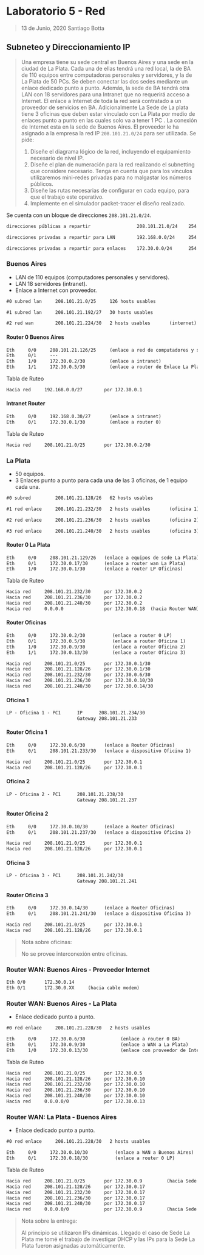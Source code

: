 # Laboratorio 5 - Red

> 13 de Junio, 2020
> Santiago Botta

## Subneteo y Direccionamiento IP

> Una empresa tiene su sede central en Buenos Aires y una sede en la ciudad de La Plata. Cada una de ellas tendrá una red local, la de BA de 110 equipos entre computadoras personales y servidores, y la de La Plata de 50 PCs. Se deben conectar las dos sedes mediante un enlace dedicado punto a punto. Además, la sede de BA tendrá otra LAN con 18 servidores para una Intranet que no requerirá acceso a Internet. El enlace a Internet de toda la red será contratado a un proveedor de servicios en BA. Adicionalmente La Sede de La plata tiene 3 oficinas que deben estar vinculado con La Plata por medio de enlaces punto a punto en las cuales solo va a tener 1 PC . La conexión de Internet esta en la sede de Buenos Aires. El proveedor le ha asignado a la empresa la red IP `208.101.21.0/24` para ser utilizada. Se pide:
>
> 1. Diseñe el diagrama lógico de la red, incluyendo el equipamiento necesario de nivel IP.
> 2. Diseñe el plan de numeración para la red realizando el subnetting que considere necesario. Tenga en cuenta que para los vínculos utilizaremos mini-redes privadas para no malgastar los números públicos.
> 3. Diseñe las rutas necesarias de configurar en cada equipo, para que el trabajo este operativo.
> 4. Implemente en el simulador packet-tracer el diseño realizado.

Se cuenta con un bloque de direcciones `208.101.21.0/24`.

```txt
direcciones públicas a repartir                 208.101.21.0/24    254 hosts disponibles

direcciones privadas a repartir para LAN        192.168.0.0/24     254 hosts disponibles

direcciones privadas a repartir para enlaces    172.30.0.0/24      254 hosts disponibles
```

### Buenos Aires

+ LAN de 110 equipos (computadores personales y servidores).
+ LAN 18 servidores (intranet).
+ Enlace a Internet con proveedor.

```txt
#0 subred lan     208.101.21.0/25     126 hosts usables

#1 subred lan     208.101.21.192/27   30 hosts usables

#2 red wan        208.101.21.224/30   2 hosts usables       (internet)
```

#### Router 0 Buenos Aires

```txt
Eth     0/0     208.101.21.126/25     (enlace a red de computadores y servidores local)
Eth     0/1     ---
Eth     1/0     172.30.0.2/30         (enlace a intranet)
Eth     1/1     172.30.0.5/30         (enlace a router de Enlace La Plata)
```

Tabla de Ruteo

```txt
Hacia red     192.168.0.0/27        por 172.30.0.1
```

#### Intranet Router

```txt
Eth     0/0     192.168.0.30/27       (enlace a intranet)
Eth     0/1     172.30.0.1/30         (enlace a router 0)
```

Tabla de Ruteo

```txt
Hacia red     208.101.21.0/25       por 172.30.0.2/30
```

### La Plata

+ 50 equipos.
+ 3 Enlaces punto a punto para cada una de las 3 oficinas, de 1 equipo cada una.

```txt
#0 subred         208.101.21.128/26   62 hosts usables

#1 red enlace     208.101.21.232/30   2 hosts usables       (oficina 1)

#2 red enlace     208.101.21.236/30   2 hosts usables       (oficina 2)

#3 red enlace     208.101.21.240/30   2 hosts usables       (oficina 3)
```

#### Router 0 La Plata

```txt
Eth     0/0     208.101.21.129/26   (enlace a equipos de sede La Plata)
Eth     0/1     172.30.0.17/30      (enlace a router wan La Plata)
Eth     1/0     172.30.0.1/30       (enlace a router LP Oficinas)
```

Tabla de Ruteo

```txt
Hacia red     208.101.21.232/30     por 172.30.0.2
Hacia red     208.101.21.236/30     por 172.30.0.2
Hacia red     208.101.21.240/30     por 172.30.0.2
Hacia red     0.0.0.0               por 172.30.0.18  (hacia Router WAN)
```

#### Router Oficinas

```txt
Eth     0/0     172.30.0.2/30          (enlace a router 0 LP)
Eth     0/1     172.30.0.5/30          (enlace a router Oficina 1)
Eth     1/0     172.30.0.9/30          (enlace a router Oficina 2)
Eth     1/1     172.30.0.13/30         (enlace a router Oficina 3)
```

```txt
Hacia red     208.101.21.0/25       por 172.30.0.1/30
Hacia red     208.101.21.128/26     por 172.30.0.1/30
Hacia red     208.101.21.232/30     por 172.30.0.6/30
Hacia red     208.101.21.236/30     por 172.30.0.10/30
Hacia red     208.101.21.240/30     por 172.30.0.14/30
```

#### Oficina 1

```txt
LP - Oficina 1 - PC1      IP      208.101.21.234/30
                          Gateway 208.101.21.233
```

#### Router Oficina 1

```txt
Eth     0/0     172.30.0.6/30       (enlace a Router Oficinas)
Eth     0/1     208.101.21.233/30   (enlace a dispositivo Oficina 1)
```

```txt
Hacia red     208.101.21.0/25       por 172.30.0.1
Hacia red     208.101.21.128/26     por 172.30.0.1
```

#### Oficina 2

```txt
LP - Oficina 2 - PC1      208.101.21.238/30
                          Gateway 208.101.21.237
```

#### Router Oficina 2

```txt
Eth     0/0     172.30.0.10/30      (enlace a Router Oficinas)
Eth     0/1     208.101.21.237/30   (enlace a dispositivo Oficina 2)
```

```txt
Hacia red     208.101.21.0/25       por 172.30.0.1
Hacia red     208.101.21.128/26     por 172.30.0.1
```

#### Oficina 3

```txt
LP - Oficina 3 - PC1      208.101.21.242/30
                          Gateway 208.101.21.241
```

#### Router Oficina 3

```txt
Eth     0/0     172.30.0.14/30      (enlace a Router Oficinas)
Eth     0/1     208.101.21.241/30   (enlace a dispositivo Oficina 3)
```

```txt
Hacia red     208.101.21.0/25       por 172.30.0.1
Hacia red     208.101.21.128/26     por 172.30.0.1
```

> Nota sobre oficinas:
>
> No se provee interconexión entre oficinas.

### Router WAN: Buenos Aires - Proveedor Internet

```txt
Eth 0/0       172.30.0.14
Eth 0/1       172.30.0.XX     (hacia cable modem)
```

### Router WAN: Buenos Aires - La Plata

+ Enlace dedicado punto a punto.

```txt
#0 red enlace     208.101.21.228/30   2 hosts usables

Eth     0/0     172.30.0.6/30             (enlace a router 0 BA)
Eth     0/1     172.30.0.9/30             (enlace a WAN a La Plata)
Eth     1/0     172.30.0.13/30            (enlace con proveedor de Internet)
```

Tabla de Ruteo

```txt
Hacia red     208.101.21.0/25       por 172.30.0.5
Hacia red     208.101.21.128/26     por 172.30.0.10
Hacia red     208.101.21.232/30     por 172.30.0.10
Hacia red     208.101.21.236/30     por 172.30.0.10
Hacia red     208.101.21.240/30     por 172.30.0.10
Hacia red     0.0.0.0/0             por 172.30.0.13
```

### Router WAN: La Plata - Buenos Aires

+ Enlace dedicado punto a punto.

```txt
#0 red enlace     208.101.21.228/30   2 hosts usables

Eth     0/0     172.30.0.10/30          (enlace a WAN a Buenos Aires)
Eth     0/1     172.30.0.18/30          (enlace a router 0 LP)
```

Tabla de Ruteo

```txt
Hacia red     208.101.21.0/25       por 172.30.0.9         (hacia Sede BA)
Hacia red     208.101.21.128/26     por 172.30.0.17
Hacia red     208.101.21.232/30     por 172.30.0.17
Hacia red     208.101.21.236/30     por 172.30.0.17
Hacia red     208.101.21.240/30     por 172.30.0.17
Hacia red     0.0.0.0/0             por 172.30.0.9         (hacia Sede BA)
```

> Nota sobre la entrega:
>
> Al principio se utilizaron IPs dinámicas. Llegado el caso de Sede La Plata me tomé el trabajo de investigar DHCP y las IPs para la Sede La Plata fueron asignadas automáticamente.
